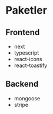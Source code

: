 # Paketler

## Frontend

- next
- typescript
- react-icons
- react-toastify

## Backend

- mongoose
- stripe
